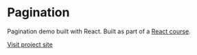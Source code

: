 # Pagination

Pagination demo built with React.
Built as part of a [React course](https://www.udemy.com/course/react-tutorial-and-projects-course).

[Visit project site](https://obrm-pagination.netlify.app)
